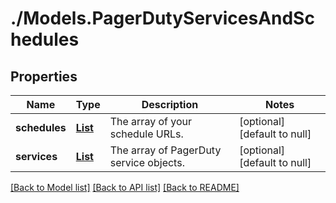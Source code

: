 # ./Models.PagerDutyServicesAndSchedules
## Properties

Name | Type | Description | Notes
------------ | ------------- | ------------- | -------------
**schedules** | [**List**][1] | The array of your schedule URLs. | [optional] [default to null]
**services** | [**List**][2] | The array of PagerDuty service objects. | [optional] [default to null]

[[Back to Model list]][3] [[Back to API list]][4] [[Back to README]][5]

[1]: string.md
[2]: PagerDutyService.md
[3]: ../README.md#documentation-for-models
[4]: ../README.md#documentation-for-api-endpoints
[5]: ../README.md
